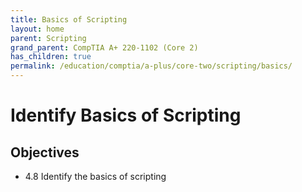 ```yaml
---
title: Basics of Scripting
layout: home
parent: Scripting
grand_parent: CompTIA A+ 220-1102 (Core 2)
has_children: true
permalink: /education/comptia/a-plus/core-two/scripting/basics/
---
```


# Identify Basics of Scripting

## Objectives

- 4.8 Identify the basics of scripting